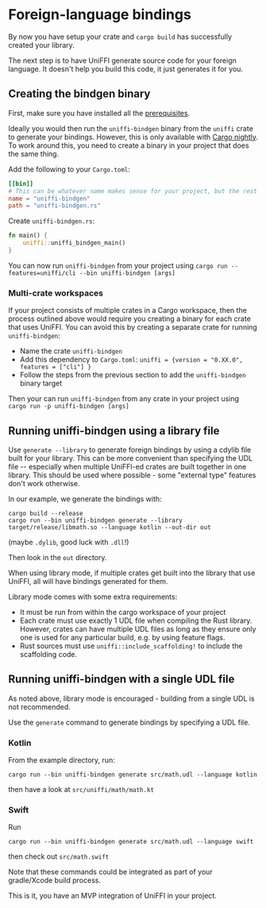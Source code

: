 # Foreign-language bindings

By now you have setup your crate and `cargo build` has successfully created your library.

The next step is to have UniFFI generate source code for your foreign language. It doesn't help you build this code, it just generates it for you.

## Creating the bindgen binary

First, make sure you have installed all the [prerequisites](./Prerequisites.md).

Ideally you would then run the `uniffi-bindgen` binary from the `uniffi` crate to generate your bindings.  However, this
is only available with [Cargo nightly](https://doc.rust-lang.org/cargo/reference/unstable.html#artifact-dependencies).
To work around this, you need to create a binary in your project that does the same thing.

Add the following to your `Cargo.toml`:

```toml
[[bin]]
# This can be whatever name makes sense for your project, but the rest of this tutorial assumes uniffi-bindgen.
name = "uniffi-bindgen"
path = "uniffi-bindgen.rs"
```

Create `uniffi-bindgen.rs`:
```rust
fn main() {
    uniffi::uniffi_bindgen_main()
}
```

You can now run `uniffi-bindgen` from your project using `cargo run --features=uniffi/cli --bin uniffi-bindgen [args]`

### Multi-crate workspaces

If your project consists of multiple crates in a Cargo workspace, then the process outlined above would require you
creating a binary for each crate that uses UniFFI.  You can avoid this by creating a separate crate for running `uniffi-bindgen`:
  - Name the crate `uniffi-bindgen`
  - Add this dependency to `Cargo.toml`: `uniffi = {version = "0.XX.0", features = ["cli"] }`
  - Follow the steps from the previous section to add the `uniffi-bindgen` binary target

Then your can run `uniffi-bindgen` from any crate in your project using `cargo run -p uniffi-bindgen [args]`

## Running uniffi-bindgen using a library file

Use `generate --library` to generate foreign bindings by using a cdylib file built for your library.
This can be more convenient than specifying the UDL file -- especially when multiple UniFFI-ed crates are built together in one library.
This should be used where possible - some "external type" features don't work otherwise.

In our example, we generate the bindings with:
```
cargo build --release
cargo run --bin uniffi-bindgen generate --library target/release/libmath.so --language kotlin --out-dir out
```
(maybe `.dylib`, good luck with `.dll`!)

Then look in the `out` directory.

When using library mode, if multiple crates get built into the library that use UniFFI, all will have bindings generated for them.

Library mode comes with some extra requirements:
  - It must be run from within the cargo workspace of your project
  - Each crate must use exactly 1 UDL file when compiling the Rust library.  However, crates can have
    multiple UDL files as long as they ensure only one is used for any particular build,
    e.g. by using feature flags.
  - Rust sources must use `uniffi::include_scaffolding!` to include the scaffolding code.

## Running uniffi-bindgen with a single UDL file

As noted above, library mode is encouraged - building from a single UDL is not recommended.

Use the `generate` command to generate bindings by specifying a UDL file.

### Kotlin

From the example directory, run:
```
cargo run --bin uniffi-bindgen generate src/math.udl --language kotlin
```
then have a look at `src/uniffi/math/math.kt`

### Swift

Run
```
cargo run --bin uniffi-bindgen generate src/math.udl --language swift
```
then check out `src/math.swift`

Note that these commands could be integrated as part of your gradle/Xcode build process.

This is it, you have an MVP integration of UniFFI in your project.
